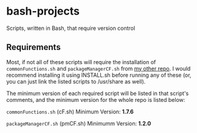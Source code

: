 # bash-projects
Scripts, written in Bash, that require version control

## Requirements
Most, if not all of these scripts will require the installation of `commonFunctions.sh` and `packageManagerCF.sh` from [my other repo](https://github.com/mrmusic25/linux-pref "Linux-pref"). I would recommend installing it using INSTALL.sh before running any of these (or, you can just link the listed scripts to /usr/share as well).

The minimum version of each required script will be listed in that script's comments, and the minimum version for the whole repo is listed below:

`commonFunctions.sh` (cF.sh) Minimum Version: __1.7.6__

`packageManagerCF.sh` (pmCF.sh) Minimumm Version: __1.2.0__

